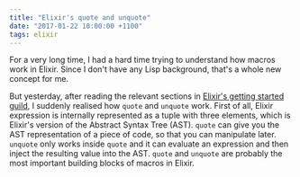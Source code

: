 ```yaml
---
title: "Elixir's quote and unquote"
date: "2017-01-22 10:00:00 +1100"
tags: elixir
---
```


For a very long time, I had a hard time trying to understand how macros work in
Elixir. Since I don't have any Lisp background, that's a whole new concept for
me.

But yesterday, after reading the relevant sections in [Elixir's getting started
guild](http://elixir-lang.org/getting-started/meta/quote-and-unquote.html), I
suddenly realised how `quote` and `unquote` work. First of all, Elixir
expression is internally represented as a tuple with three elements, which is
Elixir's version of the Abstract Syntax Tree (AST). `quote` can give you the AST
representation of a piece of code, so that you can manipulate later. `unquote`
only works inside `quote` and it can evaluate an expression and then inject the
resulting value into the AST. `quote` and `unquote` are probably the most
important building blocks of macros in Elixir.
